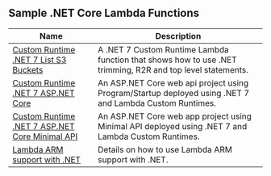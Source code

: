## Sample .NET Core Lambda Functions

| Name | Description|
|------| -----------|
| [Custom Runtime .NET 7 List S3 Buckets ](./CustomRuntimeListBucketsNET7/) | A .NET 7 Custom Runtime Lambda function that shows how to use .NET trimming, R2R and top level statements. |
| [Custom Runtime .NET 7 ASP.NET Core](./CustomRuntimeNET7AspNetCore/) | An ASP.NET Core web api project using Program/Startup deployed using .NET 7 and Lambda Custom Runtimes. |
| [Custom Runtime .NET 7 ASP.NET Core Minimal API](./CustomRuntimeNET7AspNetCore.MinimalAPI/) | An ASP.NET Core web app project using Minimal API deployed using .NET 7 and Lambda Custom Runtimes. |
| [Lambda ARM support with .NET](./ArmLambdaFunction/) | Details on how to use Lambda ARM support with .NET. |

